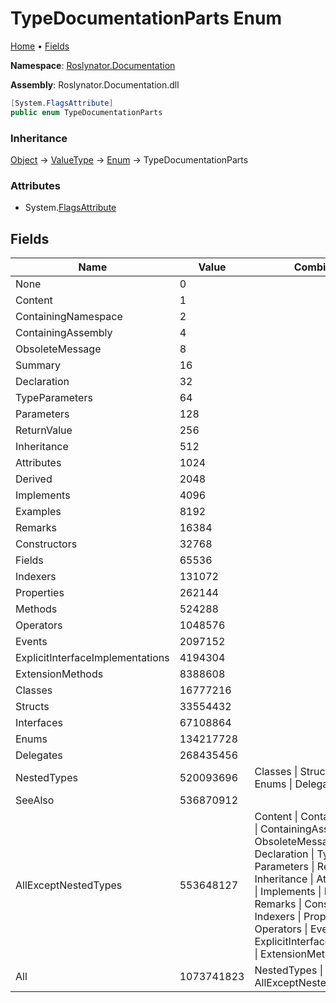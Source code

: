 <a name="_top"></a>

# TypeDocumentationParts Enum

[Home](../../../README.md#_top) &#x2022; [Fields](#fields)

**Namespace**: [Roslynator.Documentation](../README.md#_top)

**Assembly**: Roslynator\.Documentation\.dll

```csharp
[System.FlagsAttribute]
public enum TypeDocumentationParts
```

### Inheritance

[Object](https://docs.microsoft.com/en-us/dotnet/api/system.object) &#x2192; [ValueType](https://docs.microsoft.com/en-us/dotnet/api/system.valuetype) &#x2192; [Enum](https://docs.microsoft.com/en-us/dotnet/api/system.enum) &#x2192; TypeDocumentationParts

### Attributes

* System\.[FlagsAttribute](https://docs.microsoft.com/en-us/dotnet/api/system.flagsattribute)

## Fields

| Name | Value | Combination of | Summary |
| ---- | ----- | -------------- | ------- |
| None | 0 | |
| Content | 1 | |
| ContainingNamespace | 2 | |
| ContainingAssembly | 4 | |
| ObsoleteMessage | 8 | |
| Summary | 16 | |
| Declaration | 32 | |
| TypeParameters | 64 | |
| Parameters | 128 | |
| ReturnValue | 256 | |
| Inheritance | 512 | |
| Attributes | 1024 | |
| Derived | 2048 | |
| Implements | 4096 | |
| Examples | 8192 | |
| Remarks | 16384 | |
| Constructors | 32768 | |
| Fields | 65536 | |
| Indexers | 131072 | |
| Properties | 262144 | |
| Methods | 524288 | |
| Operators | 1048576 | |
| Events | 2097152 | |
| ExplicitInterfaceImplementations | 4194304 | |
| ExtensionMethods | 8388608 | |
| Classes | 16777216 | |
| Structs | 33554432 | |
| Interfaces | 67108864 | |
| Enums | 134217728 | |
| Delegates | 268435456 | |
| NestedTypes | 520093696 | Classes \| Structs \| Interfaces \| Enums \| Delegates |
| SeeAlso | 536870912 | |
| AllExceptNestedTypes | 553648127 | Content \| ContainingNamespace \| ContainingAssembly \| ObsoleteMessage \| Summary \| Declaration \| TypeParameters \| Parameters \| ReturnValue \| Inheritance \| Attributes \| Derived \| Implements \| Examples \| Remarks \| Constructors \| Fields \| Indexers \| Properties \| Methods \| Operators \| Events \| ExplicitInterfaceImplementations \| ExtensionMethods \| SeeAlso |
| All | 1073741823 | NestedTypes \| AllExceptNestedTypes |

